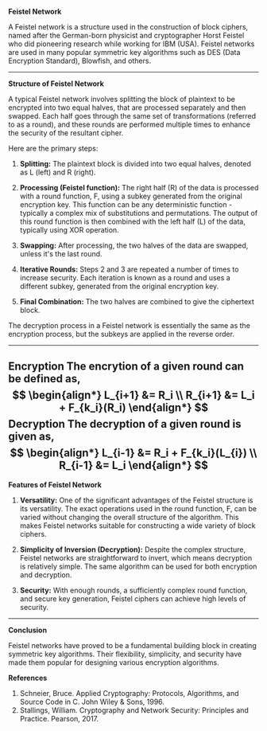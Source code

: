 **Feistel Network**

A Feistel network is a structure used in the construction of block ciphers, named after the German-born physicist and cryptographer Horst Feistel who did pioneering research while working for IBM (USA). Feistel networks are used in many popular symmetric key algorithms such as DES (Data Encryption Standard), Blowfish, and others.

---

**Structure of Feistel Network**

A typical Feistel network involves splitting the block of plaintext to be encrypted into two equal halves, that are processed separately and then swapped. Each half goes through the same set of transformations (referred to as a round), and these rounds are performed multiple times to enhance the security of the resultant cipher. 

Here are the primary steps:

1. **Splitting:** The plaintext block is divided into two equal halves, denoted as L (left) and R (right).

2. **Processing (Feistel function):** The right half (R) of the data is processed with a round function, F, using a subkey generated from the original encryption key. This function can be any deterministic function - typically a complex mix of substitutions and permutations. The output of this round function is then combined with the left half (L) of the data, typically using XOR operation. 

3. **Swapping:** After processing, the two halves of the data are swapped, unless it's the last round.

4. **Iterative Rounds:** Steps 2 and 3 are repeated a number of times to increase security. Each iteration is known as a round and uses a different subkey, generated from the original encryption key. 

5. **Final Combination:** The two halves are combined to give the ciphertext block.

The decryption process in a Feistel network is essentially the same as the encryption process, but the subkeys are applied in the reverse order.

---

**Encryption**
The encrytion of a given round can be defined as, 
$$
\begin{align*}
L_{i+1} &= R_i \\ 
R_{i+1} &= L_i + F_{k_i}(R_i) 
\end{align*}
$$
**Decryption**
The decryption of a given round is given as, 
$$
\begin{align*}
L_{i-1} &= R_i + F_{k_i}(L_{i}) \\ 
R_{i-1} &= L_i
\end{align*}
$$
---

**Features of Feistel Network**

1. **Versatility:** One of the significant advantages of the Feistel structure is its versatility. The exact operations used in the round function, F, can be varied without changing the overall structure of the algorithm. This makes Feistel networks suitable for constructing a wide variety of block ciphers.

2. **Simplicity of Inversion (Decryption):** Despite the complex structure, Feistel networks are straightforward to invert, which means decryption is relatively simple. The same algorithm can be used for both encryption and decryption.

3. **Security:** With enough rounds, a sufficiently complex round function, and secure key generation, Feistel ciphers can achieve high levels of security.

---

**Conclusion**

Feistel networks have proved to be a fundamental building block in creating symmetric key algorithms. Their flexibility, simplicity, and security have made them popular for designing various encryption algorithms.

**References**
1. Schneier, Bruce. Applied Cryptography: Protocols, Algorithms, and Source Code in C. John Wiley & Sons, 1996.
2. Stallings, William. Cryptography and Network Security: Principles and Practice. Pearson, 2017.